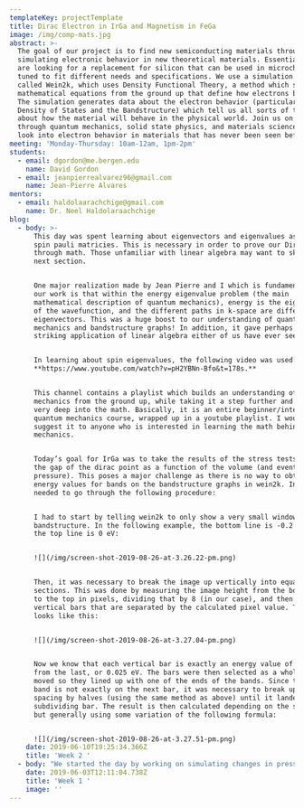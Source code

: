 ```yaml
---
templateKey: projectTemplate
title: Dirac Electron in IrGa and Magnetism in FeGa
image: /img/comp-mats.jpg
abstract: >-
  The goal of our project is to find new semiconducting materials through
  simulating electronic behavior in new theoretical materials. Essentially, we
  are looking for a replacement for silicon that can be used in microchips and
  tuned to fit different needs and specifications. We use a simulation software
  called Wein2k, which uses Density Functional Theory, a method which solves the
  mathematical equations from the ground up that define how electrons behave.
  The simulation generates data about the electron behavior (particularly, the
  Density of States and the Bandstructure) which tell us all sorts of things
  about how the material will behave in the physical world. Join us on a journey
  through quantum mechanics, solid state physics, and materials science as we
  look into electron behavior in materials that has never been seen before!
meeting: 'Monday-Thursday: 10am-12am, 1pm-2pm'
students:
  - email: dgordon@me.bergen.edu
    name: David Gordon
  - email: jeanpierrealvarez96@gmail.com
    name: Jean-Pierre Alvares
mentors:
  - email: haldolaarachchige@gmail.com
    name: Dr. Neel Haldolaraachchige
blog:
  - body: >-
      This day was spent learning about eigenvectors and eigenvalues as well as
      spin pauli matricies. This is necessary in order to prove our Dirac point
      through math. Those unfamiliar with linear algebra may want to skip to the
      next section.


      One major realization made by Jean Pierre and I which is fundamental to
      our work is that within the energy eigenvalue problem (the main
      mathematical description of quantum mechanics), energy is the eigenvalue
      of the wavefunction, and the different paths in k-space are different
      eigenvectors. This was a huge boost to our understanding of quantum
      mechanics and bandstructure graphs! In addition, it gave perhaps the most
      striking application of linear algebra either of us have ever seen.


      In learning about spin eigenvalues, the following video was used:
      **https://www.youtube.com/watch?v=pH2YBNn-Bfo&t=178s.**


      This channel contains a playlist which builds an understanding of quantum
      mechanics from the ground up, while taking it a step further and going
      very deep into the math. Basically, it is an entire beginner/intermediate
      quantum mechanics course, wrapped up in a youtube playlist. I would highly
      suggest it to anyone who is interested in learning the math behind quantum
      mechanics. 


      Today’s goal for IrGa was to take the results of the stress tests and plot
      the gap of the dirac point as a function of the volume (and eventually,
      pressure). This poses a major challenge as there is no way to obtain exact
      energy values for bands on the bandstructure graphs in wein2k. Instead, I
      needed to go through the following procedure:


      I had to start by telling wein2k to only show a very small window for the
      bandstructure. In the following example, the bottom line is -0.2 eV, and
      the top line is 0 eV:


      ![](/img/screen-shot-2019-08-26-at-3.26.22-pm.png)


      Then, it was necessary to break the image up vertically into equal
      sections. This was done by measuring the image height from the bottom line
      to the top in pixels, dividing that by 8 (in our case), and then making 8
      vertical bars that are separated by the calculated pixel value. The result
      looks like this:


      ![](/img/screen-shot-2019-08-26-at-3.27.04-pm.png)


      Now we know that each vertical bar is exactly an energy value of 0.2/8 eV
      from the last, or 0.025 eV. The bars were then selected as a whole and
      moved so they lined up with one of the ends of the bands. Since the other
      band is not exactly on the next bar, it was necessary to break up that
      spacing by halves (using the same method as above) until it landed on a
      subdividing bar. The result is then calculated depending on the situation,
      but generally using some variation of the following formula:


      ![](/img/screen-shot-2019-08-26-at-3.27.51-pm.png)
    date: 2019-06-10T19:25:34.366Z
    title: 'Week 2 '
  - body: "We started the day by working on simulating changes in pressure conditions around the IrGa lattice. This is done by changing the volume of the unit cell in small increments (about 1% of the unit cell's total volume) and running the simulation again and again using each new variation to examine changes in the density of states and the bandstructure. Why is this important? Thanks to Boyle's law, we know that a change in pressure always corresponds with a change in volume. Since pressure is a physical value that can be easily adjusted in the real world, we know that any change in volume corresponds to a real, physical parameter which can be easily tuned. Therefore, if we find that altering the volume has some useful effect (for example changing the Fermi energy), then we know that this makes our potential material more flexible to fit different needs and specifications. This is part of an area of materials science known as \"band tuning.\"\n\nThe structural aspect of this process was completed today. The unit cell of IrGa was edited in vesta, and 10 .cif files were exported. Since the original volume of one IrGa unit cell is 27.108 Å3 , each subsequent .cif file has a volume .27108 Å3 smaller than the previous.\n\nBelow are images from VESTA of the first two iterations of this process:\n\n![](/img/screen-shot-2019-08-26-at-2.48.11-pm.png)\n\n![](/img/screen-shot-2019-08-26-at-2.48.39-pm.png)\n\nThe day was ended with a student-led lecture on band theory, and the meaning of bandstructure and Density of States. \n\n![](/img/screen-shot-2019-08-26-at-2.50.14-pm.png)\n\n![](/img/screen-shot-2019-08-26-at-2.50.22-pm.png)\n\nThe other goal for this week is to conduct literature review regarding phases of FeGa. \n\n**Definitions for this entry:** \n\n* **Lattice** - the pattern in which the atoms are arranged in the overall crystal structure. \n\n\\*note: in the context of crystals, a lattice is almost always considered to have some sort of translational symmetry\n\n* **Unit Cell** - one single iteration of atoms making up the overall pattern of the lattice. These can be simple cubes or large complex structures, but the important thing is that they all share the same basis. \n* **Fermi Energy** - the energy level at which electrons escape the valence band and enter the conduction band\n* **.cif files** - files which contain structural information about the unit cell\n  .\n* **Bandstructure** – graph of electron energy levels vs. momentum space. These graphs tell us the paths that electrons are taking through the unit cell, and their corresponding energy levels. Each point on the x-axis corresponds to a point in the unit cell (see figure 3).\n\n\\*note: the “point” that the bandstructure graphs correspond to are not actual locations. This is thanks to the Heisenberg uncertainty principle, which states that we cannot know both the position and velocity of an electron at the same time. Therefore, these graphs occur in what is known as “momentum space.” But don’t worry too much about this! For the purposes of the reader, we can think of it as physical locations.\n\n* **Density of States** – graph of the number of electron states vs. energy level. These graphs tell us how many different electron states can occupy a particular energy level. \n\nIt was observed in the bandstructure of IrGa that there is something called a Dirac point. This is essentially a point in the unit cell where electrons are moving at velocities up to magnitudes of millions of times higher than everywhere else in the structure. Therefore, special relativity must be taken into account, and the electrons can only be described using something called the Dirac equation (hence the name) and no longer can be described by the Schrodinger equation, which holds for any quantum system that doesn’t contain particles moving at relativistic speeds.\n\nThe discovery of this Dirac point is enough to write a paper and publish it in a journal! However, it is not enough to simply show a graph and say “this is a Dirac point!” We must also prove that the Dirac point exists there theoretically, using the math of quantum mechanics and previous research.\n\n![](/img/screen-shot-2019-08-26-at-3.01.46-pm.png)\n\nBecause of this, I was assigned by our mentor to read the paper “Three-Dimensional Dirac Semimetals: Design principles and predictions of new materials.” Not only would this paper give me more ideas about how to prove that the Dirac point exists in IrGa, but would also help me understand the types of 3D Dirac semimetals, how to search for them computationally, and how they differ from topological insulators and Weyl semimetals (other types of materials with relativistic electrons \\[or to get technical, materials with massless spin- ½  Dirac fermions]). \n\n**Below are the notes I took while reading this paper:**\n\nLiterature Review: Reading \"Three-dimensional Dirac Semimetals: Design principles and predictions of new materials\"\n\n* **Goals: How to look for new Dirac Semimetals**\n\no\tTypes of compounds which produce 3D DSM's\n\no\tWhy Dirac Cones are created\n\n* **3 Types:**\n\no\tCharge balanced dirac semimetals\n\no\torbital degenericies\n\no\tglide planes and screw axes\n\n* **Charge Balanced 3D Dirac semimetals are \"in between\" topological and regular insulators**\n* **Special state where bands are totally insulated except for special points of high symmetry**\n\no\tUsually form in materials with large SOC\n\no\tbands must have different symmetries\n\n•\twhen 2 bands touch, either:\n\no\tavoided crossing > topological insulator\n\no\tavoided crossing > regular insulator\n\no\tcrossing points gap out except for special points along crystal symmetry > 3D DSM\n\n* ^ **These outcomes controlled by \"point group\" symmetry.**\n* **When the gap closes, electronic states must be orthogonal to each other.**\n\no\tHowever, with SOC, orthogonality comes from the \"double group.\" \n\n\tdouble group: Point group that also takes into account that the states are spin-1/2 particles.\n\n\tExample: C2v > irreducible > all states have the same symmetry.\n\n\twithout SOC, C2v has four different irreducible representations. \n\n\tSo, states crossing must have different symmetries in the double group.\n\n\tthis can only exist in C3, C4, and C6 symmetries. \n\no\tAll of this rules out all orthorhombic, monoclinic, and triclininc space groups from being charged balanced 3D Dirac semimetals.\n\n* **For cubic DSMs:**\n\no\tDirac point along gamma-R line, which is along a threefold rotation axis with C3v symmetry.\n\n\tPossible because of band inversion along this line and large SOC (which exists in IrGa!)\n\n\tCan use this as a source when proving our material!!!!\n\n* **Teaching new members**\n\nJean Pierre and I spent a good portion of today teaching new members how to use the Wein2k code to generate DOS (Density of States) and bandstructure graphs. We ran the material Fe3Ga4 for practice, which is a material which Jean Pierre has been focusing on in order to investigate ferromagnetism in the material. We talked through the process while Leike and Nami took notes.\n\n![](/img/screen-shot-2019-08-26-at-3.09.27-pm.png)\n\n![](/img/screen-shot-2019-08-26-at-3.09.35-pm.png)\n\nIn the end, there was an issue with the bandstructure graph (Figure 7). The vertical white space is not supposed to be there. Well, troubleshooting is a large part of the battle in computational physics! Unfortunately, we ran out of time and need to continue tomorrow.\n\n* **Fe-Ga Project:**\n\nRan simulation for Fe3Ga4. Lieke and Nami gained further experience using the wein2k code and we fixed the problem from the previous attempt.\n\n* **Ir-Ga practice:**\n\nOne of our main goals in the first few weeks is to make the new members comfortable with using the wein2k software. To do this, we are running simulations to probe the electronic structures in the Ir-Ga and Fe-Ga systems. Leiki and Nami are working with Jean Pierre on Fe-Ga and Hadeel is working with me on Ir-Ga. Our mentor Dr. Haldolaraachchige wants her to run IrGa, IrGa2, and IrGa3 to review how spin orbit coupling effects these three compounds. \n\nWhile working on the simulation for IrGa2, Hadeel asked an important question.\n\n1. \"What are we really doing here?\"\n2. As in, what is the simulation truly doing? \n\nWe finished the initialization, and while the simulation was running, I did my best to explain.\n\nI explained that the code solves the Kohn-Shahm equations (below) in order to find the wavefunction for the given atomic configuration. \n\n![](/img/screen-shot-2019-08-26-at-3.15.30-pm.png)\n\n* **Well, what is a wavefunction?**\n\nWe went all the way back to the roots of quantum mechanics and the double slit experiment in order to explain that as an electron is flying through space, it exists not as a single particle, but in a superposition of all its possible states and positions. The electron is actually existing as a sort of \"probability wave\" which “collapses” when the electron is forced to “choose” a definitive state (by measurement) This probability wave is defined by the wavefunction, and the solutions (found by wein2k) reveal all the properties of the electrons which we are then able to study! \n\nNotice all the quotes in the above paragraph; they are there because these terms are not entirely accurate, as quantum mechanics is extremely hard to define through language. It is much easier to do so through math, which is where the wavefunction comes into play!\n\nWe used the following resources during this explanation:\n\n**https://www.youtube.com/watch?v=DfPeprQ7oGc**\n\n* Explains the double slit experiment and the wave nature of the electron\n  **https://www.youtube.com/watch?v=p7bzE1E5PMY**\n* Shows a visualization of the wavefunction and how it represents the properties of the electron. \n\nWe also went over and watched a video on Euler's identity, which explains why wavefunctions often take the form of **〖Ae〗^(ik*r)** (where A is a constant, k is the wave vector, and r is the position vector). For more info on this, check out Euler’s identity, but in short for the curious, it is defined as \n\n**eix = cosx + i*sinx.**\n\nI highly suggest anyone who wants to know more about quantum physics and wavefunctions watch those two videos (especially the first for a great overview). They are a quick way to build a very solid foundation of quantum mechanics with no prior knowledge of math or physics necessary.\n\n**Searching for Dirac Materials:**\n\nReading the 3D Dirac Materials article gave me a strong sense of what to look for in IrGa.\n\nEssentially, every dirac point is protected by some sort of symmetry. In charge balanced semiconductors for example, dirac points can only exist where the structure has three-, four-, or six-fold symmetry. In addition, the two bands cannot have the same symmetry. This will be important for figuring out why our material has a dirac point.\n\nIf we can figure out what symmetry is allowing the Dirac point to exist in IrGa, then our work is done and we can claim the discovery of a new Three Dimensional Dirac Semimetal!\n\nI probed the structure by choosing a custom k path:\n\n![](/img/screen-shot-2019-08-26-at-3.19.28-pm.png)\n\nThis let's us see electron behavior along that specific (green) path in reciprocal space. \n\nThe R-point is the corner, and descending down in the list following the order of the arrows yields the locations of the rest of the points.\n\nThen, I ran the bandstructure calculations using that path:\n\n![](/img/screen-shot-2019-08-26-at-3.20.19-pm.png)\n\nAs we can see, the Dirac point in the Fermi energy (aka 0 energy) occurs along the Gamma-R line, closer to the R-point (note: there may be Dirac points at other energy levels, but these are unimportant to us because only electrons near the Fermi energy can be manipulated for applications). \n\nThis is consistent with the information in the 3D DSM article. And indeed, that line does have three-fold rotation symmetry! (as it is the line extending from the corner of the cube through the center)\n\nThese results are consistent with the predictions made by Gibson et. al.\n\nI then changed the k-path and re-ran the bandstructure calculation. This time, I chose the following k-path:\n\n![](/img/screen-shot-2019-08-26-at-3.21.16-pm.png)\n\nAgain, the dirac point only appeared along the Gamma-R line! In addition, I specifically chose a K path that probed the Gamma-R line from both directions, and the dirac point was perfectly symmetrical on both (right side of below image). This shows that the dirac point is likely not anisotropic. \n\n![](/img/screen-shot-2019-08-26-at-3.22.02-pm.png)\n\n* \n\n**Ir-Ga:** \n\nToday I took a step back from figuring out the symmetry of our dirac point to resume the stress calculations. I had to re-run the simulations from the first one, because I did not use enough k-points in the original data.\n\nSo far, I am on the 3rd iteration, and it is observed that the Fermi Energy is increasing slightly with each smaller unit cell.\n\nUPDATE: Now on the 8th iteration. Without SOC, the gap of the dirac point seems to be closing! With SOC, there's no visible difference in the gap. The gap is always smaller without SOC than with.\n\n![](/img/screen-shot-2019-08-26-at-3.23.03-pm.png)\n\nThis week ended on a high note; I found an article which contains the math to prove that a cubic structure must contain Dirac points somewhere along the Gamma-R line! The math is just barely over my head, but I do have enough knowledge of quantum physics, linear algebra, and vector/symmetry operations to understand the derivation upon a lengthy analysis. I will write a quick summary below, but here is a link to the original work here for anyone interested **https://doi.org/10.1016/j.scib.2017.05.014)** \n\nEssentially, the article states that in a cubic structure, if there exists 3-fold rotational symmetry along some axis (that is, you can rotate it 3 times within a 360 degree rotation and it will look identical; think 3-pedaled flower), along with one other component*, then a Dirac point must exist. Since the Gamma-R line travels from the center of the cube to its corner, this line does in fact possess 3-fold rotational symmetry! \n\n\\*Now, to get a bit technical, that other component requires that the bands crossing at this point must have different spin eigenvalues (values which correspond to the spin of the electrons). If we can figure out the eigenvalues of the bands along this line (as was done in the article), we can absolutely prove that a Dirac point exists in IrGa, and we will have the computational results to back it up! This is enough information to publish an article in the Journal of Computational Physics.\n\n* \n\n**Fe-Ga:**\n\nJean-Pierre and the Fe-Ga team is working today on exploring which atoms in particular are contributing to the electronic states around the Fermi energy. This is done by using the partial DOS function in wein2k:\n\n![](/img/screen-shot-2019-08-26-at-3.24.30-pm.png)\n\nUnfortunately, wein2k separates each atom in the unit cell individually. Therefore, it is necessary to use a database tool such as excel to add the DOS from each iteration of the same atom, obtaining the total contribution from Ga and from Fe. The results will then be plotted using IGOR graphing software for a cleaner appearance."
    date: 2019-06-03T12:11:04.738Z
    title: 'Week 1 '
    image: ''
---
```


